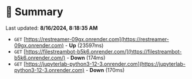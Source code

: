 # 📖 Summary
Last updated: **8/16/2024, 8:18:35 AM**

- `GET` [https://restreamer-09gx.onrender.com](https://restreamer-09gx.onrender.com) - **Up** (23597ms)
- `GET` [https://filestreambot-b5k6.onrender.com/](https://filestreambot-b5k6.onrender.com/) - **Down** (174ms)
- `GET` [https://jupyterlab-python3-12-3.onrender.com](https://jupyterlab-python3-12-3.onrender.com) - **Down** (170ms)
